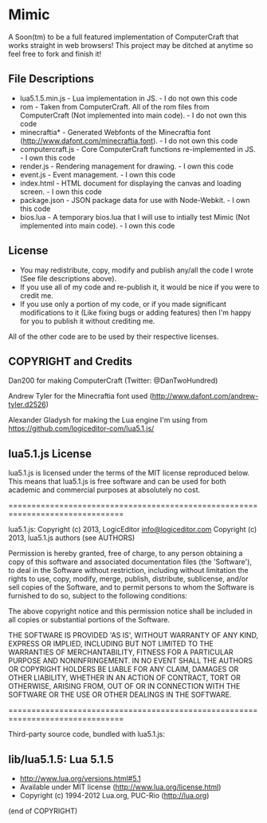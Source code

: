 Mimic
=====

A Soon(tm) to be a full featured implementation of ComputerCraft that works straight in web browsers!
This project may be ditched at anytime so feel free to fork and finish it!

File Descriptions
----
* lua5.1.5.min.js - Lua implementation in JS. - I do not own this code
* rom - Taken from ComputerCraft. All of the rom files from ComputerCraft (Not implemented into main code). - I do not own this code
* minecraftia* - Generated Webfonts of the Minecraftia font (http://www.dafont.com/minecraftia.font). - I do not own this code
* computercraft.js - Core ComputerCraft functions re-implemented in JS. - I own this code
* render.js - Rendering management for drawing. - I own this code
* event.js - Event management. - I own this code
* index.html - HTML document for displaying the canvas and loading screen. - I own this code
* package.json - JSON package data for use with Node-Webkit. - I own this code
* bios.lua - A temporary bios.lua that I will use to intially test Mimic (Not implemented into main code). - I own this code


License
----
* You may redistribute, copy, modify and publish any/all the code I wrote (See file descriptions above).
* If you use all of my code and re-publish it, it would be nice if you were to credit me.
* If you use only a portion of my code, or if you made significant modifications to it (Like fixing bugs or adding features) then I'm happy for you to publish it without crediting me.

All of the other code are to be used by their respective licenses.

COPYRIGHT and Credits
----
Dan200 for making ComputerCraft (Twitter: @DanTwoHundred)

Andrew Tyler for the Minecraftia font used (http://www.dafont.com/andrew-tyler.d2526)

Alexander Gladysh for making the Lua engine I'm using from https://github.com/logiceditor-com/lua5.1.js/

lua5.1.js License
-----------------

lua5.1.js is licensed under the terms of the MIT license reproduced below.
This means that lua5.1.js is free software and can be used for both academic
and commercial purposes at absolutely no cost.

===============================================================================

lua5.1.js: Copyright (c) 2013, LogicEditor <info@logiceditor.com>
           Copyright (c) 2013, lua5.1.js authors (see AUTHORS)

Permission is hereby granted, free of charge, to any person obtaining a copy
of this software and associated documentation files (the 'Software'), to deal
in the Software without restriction, including without limitation the rights
to use, copy, modify, merge, publish, distribute, sublicense, and/or sell
copies of the Software, and to permit persons to whom the Software is
furnished to do so, subject to the following conditions:

The above copyright notice and this permission notice shall be included in
all copies or substantial portions of the Software.

THE SOFTWARE IS PROVIDED 'AS IS', WITHOUT WARRANTY OF ANY KIND, EXPRESS OR
IMPLIED, INCLUDING BUT NOT LIMITED TO THE WARRANTIES OF MERCHANTABILITY,
FITNESS FOR A PARTICULAR PURPOSE AND NONINFRINGEMENT.  IN NO EVENT SHALL THE
AUTHORS OR COPYRIGHT HOLDERS BE LIABLE FOR ANY CLAIM, DAMAGES OR OTHER
LIABILITY, WHETHER IN AN ACTION OF CONTRACT, TORT OR OTHERWISE, ARISING FROM,
OUT OF OR IN CONNECTION WITH THE SOFTWARE OR THE USE OR OTHER DEALINGS IN
THE SOFTWARE.

===============================================================================

Third-party source code, bundled with lua5.1.js:

lib/lua5.1.5: Lua 5.1.5
-----------------------

* http://www.lua.org/versions.html#5.1
* Available under MIT license (http://www.lua.org/license.html)
* Copyright (c) 1994-2012 Lua.org, PUC-Rio (http://lua.org)

(end of COPYRIGHT)
